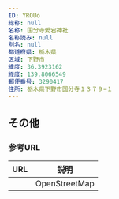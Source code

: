 ```yaml
---
ID: YROUo
総称: null
名称: 国分寺愛宕神社
名称読み: null
別名: null
都道府県: 栃木県
区域: 下野市
緯度: 36.3923162
経度: 139.8066549
郵便番号: 3290417
住所: 栃木県下野市国分寺１３７９−１
---
```


## その他

### 参考URL

| URL | 説明          |
| --- | ------------- |
|     | OpenStreetMap |
